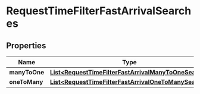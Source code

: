 

# RequestTimeFilterFastArrivalSearches

## Properties

Name | Type | Description | Notes
------------ | ------------- | ------------- | -------------
**manyToOne** | [**List&lt;RequestTimeFilterFastArrivalManyToOneSearch&gt;**](RequestTimeFilterFastArrivalManyToOneSearch.md) |  |  [optional]
**oneToMany** | [**List&lt;RequestTimeFilterFastArrivalOneToManySearch&gt;**](RequestTimeFilterFastArrivalOneToManySearch.md) |  |  [optional]



